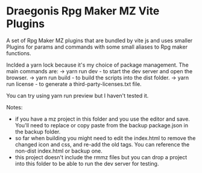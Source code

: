 # Draegonis Rpg Maker MZ Vite Plugins

A set of Rpg Maker MZ plugins that are bundled by vite js and uses
smaller Plugins for params and commands with some small aliases to
Rpg maker functions.

Inclded a yarn lock because it's my choice of package management.
The main commands are:
-> yarn run dev - to start the dev server and open the browser.
-> yarn run build - to build the scripts into the dist folder.
-> yarn run license - to generate a third-party-licenses.txt file.

You can try using yarn run preview but I haven't tested it.

Notes:

- if you have a mz project in this folder and you use the
  editor and save. You'll need to replace or copy paste from
  the backup package.json in the backup folder.
- so far when building you might need to edit the index.html
  to remove the changed icon and css, and re-add the old tags.
  You can reference the non-dist index.html or backup one.
- this project doesn't include the rmmz files but you can drop
  a project into this folder to be able to run the dev server
  for testing.
